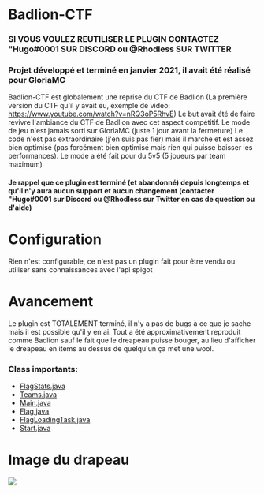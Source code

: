 # Badlion-CTF
### SI VOUS VOULEZ REUTILISER LE PLUGIN CONTACTEZ "Hugo#0001 SUR DISCORD ou @Rhodless SUR TWITTER 
### Projet développé et terminé en janvier 2021, il avait été réalisé pour GloriaMC
Badlion-CTF est globalement une reprise du CTF de Badlion (La première version du CTF qu'il y avait eu, exemple de video: https://www.youtube.com/watch?v=nRQ3oP5RhvE)
Le but avait été de faire revivre l'ambiance du CTF de Badlion avec cet aspect compétitif. Le mode de jeu n'est jamais sorti sur GloriaMC (juste 1 jour avant la fermeture)
Le code n'est pas extraordinaire (j'en suis pas fier) mais il marche et est assez bien optimisé (pas forcément bien optimisé mais rien qui puisse baisser les performances). 
Le mode a été fait pour du 5v5 (5 joueurs par team maximum)

<h4> Je rappel que ce plugin est terminé (et abandonné) depuis longtemps et qu'il n'y aura aucun support et aucun changement (contacter "Hugo#0001 sur Discord ou @Rhodless sur Twitter en cas de question ou d'aide) </h4>

# Configuration
<p>Rien n'est configurable, ce n'est pas un plugin fait pour être vendu ou utiliser sans connaissances avec l'api spigot</p>

# Avancement
Le plugin est TOTALEMENT terminé, il n'y a pas de bugs à ce que je sache mais il est possible qu'il y en ai. Tout a été approximativement reproduit comme Badlion sauf le fait que le dreapeau puisse bouger, au lieu d'afficher le dreapeau en items au dessus de quelqu'un ça met une wool.

### Class importants:
<ul>
  <li><a href="https://github.com/Rhodless/Badlion-CTF/blob/main/src/main/java/fr/rhodless/ctf/game/FlagStats.java">FlagStats.java</a></li>
  <li><a href="https://github.com/Rhodless/Badlion-CTF/blob/main/src/main/java/fr/rhodless/ctf/teams/Teams.java">Teams.java</a></li>
  <li><a href="https://github.com/Rhodless/Badlion-CTF/blob/main/src/main/java/fr/rhodless/ctf/Main.java">Main.java</a></li>
  <li><a href="https://github.com/Rhodless/Badlion-CTF/blob/main/src/main/java/fr/rhodless/ctf/game/Flag.java">Flag.java</a></li>
  <li><a href="https://github.com/Rhodless/Badlion-CTF/blob/main/src/main/java/fr/rhodless/ctf/runnable/FlagLoadingTask.java">FlagLoadingTask.java</a></li>
  <li><a href="https://github.com/Rhodless/Badlion-CTF/blob/main/src/main/java/fr/rhodless/ctf/runnable/Start.java">Start.java</a></li>
</ul>

# Image du drapeau
<img src="https://i.imgur.com/abrOxwz.png"></img>
